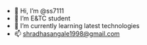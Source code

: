 - 👋 Hi, I’m @ss7111
- 👀 I’m E&TC student
- 🌱 I’m currently learning latest technologies
- 📫 shradhasangale1998@gmail.com

<!---
ss7111/ss7111 is a ✨ special ✨ repository because its `README.md` (this file) appears on your GitHub profile.
You can click the Preview link to take a look at your changes.
--->
